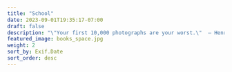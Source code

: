 ```yaml
---
title: "School"
date: 2023-09-01T19:35:17-07:00
draft: false
description: "\"Your first 10,000 photographs are your worst.\"  – Henri Cartier-Bresson"
featured_image: books_space.jpg
weight: 2
sort_by: Exif.Date
sort_order: desc
---
```

